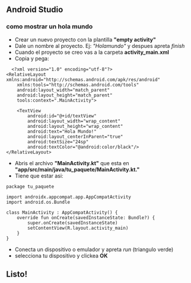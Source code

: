 ## Android Studio
### como mostrar un hola mundo
- Crear un nuevo proyecto con la plantilla **"empty activity"**
- Dale un nombre al proyecto. Ej: *"Holamundo"* y despues apreta *finish*
- Cuando el  proyecto se creo vas a la carpeta **activity_main.xml**
- Copia y pega:
~~~
  <?xml version="1.0" encoding="utf-8"?>
<RelativeLayout xmlns:android="http://schemas.android.com/apk/res/android"
    xmlns:tools="http://schemas.android.com/tools"
    android:layout_width="match_parent"
    android:layout_height="match_parent"
    tools:context=".MainActivity">

    <TextView
        android:id="@+id/textView"
        android:layout_width="wrap_content"
        android:layout_height="wrap_content"
        android:text="Hola Mundo!"
        android:layout_centerInParent="true"
        android:textSize="24sp"
        android:textColor="@android:color/black"/>
</RelativeLayout>
~~~
- Abris el archivo **"MainActivity.kt"** que esta en **"app/src/main/java/tu_paquete/MainActivity.kt."**
- Tiene que estar asi:
~~~
package tu_paquete

import androidx.appcompat.app.AppCompatActivity
import android.os.Bundle

class MainActivity : AppCompatActivity() {
    override fun onCreate(savedInstanceState: Bundle?) {
        super.onCreate(savedInstanceState)
        setContentView(R.layout.activity_main)
    }
}
~~~
- Conecta un dispositivo o emulador y apreta *run* (triangulo verde)
- selecciona tu dispositivo y clickea **OK**
## Listo!
